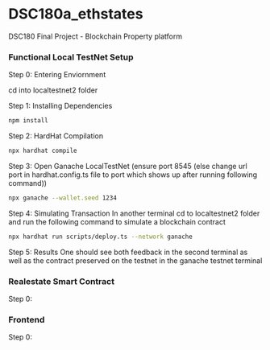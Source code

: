 # DSC180a_ethstates
DSC180 Final Project - Blockchain Property platform

### Functional Local TestNet Setup

Step 0: Entering Enviornment

cd into localtestnet2 folder

Step 1: Installing Dependencies

```sh
npm install
```

Step 2: HardHat Compilation

```sh
npx hardhat compile
```

Step 3: Open Ganache LocalTestNet 
(ensure port 8545 (else change url port in hardhat.config.ts file to port which shows up after running following command))

```sh
npx ganache --wallet.seed 1234
```

Step 4: Simulating Transaction
In another terminal cd to localtestnet2 folder and run the following command to simulate a blockchain contract

```sh
npx hardhat run scripts/deploy.ts --network ganache
```

Step 5: Results
One should see both feedback in the second terminal as well as the contract preserved on the testnet in the ganache testnet terminal

### Realestate Smart Contract

Step 0:

### Frontend

Step 0: